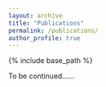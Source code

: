 ```yaml
---
layout: archive
title: "Publications"
permalink: /publications/
author_profile: true
---
```


{% include base_path %}

To be continued……
